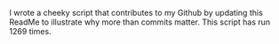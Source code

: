 I wrote a cheeky script that contributes to my Github by updating this ReadMe to illustrate why more than commits matter. This script has run 1269 times.